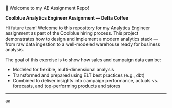 👋 Welcome to my AE Assignment Repo!

**Coolblue Analytics Engineer Assignment — Delta Coffee**

Hi future team! Welcome to this repository for my Analytics Engineer assignment as part of the Coolblue hiring process.
This project demonstrates how to design and implement a modern analytics stack — from raw data ingestion to a well-modeled warehouse ready for business analysis.

The goal of this exercise is to show how sales and campaign data can be:
- Modeled for flexible, multi-dimensional analysis
- Transformed and prepared using ELT best practices (e.g., dbt)
- Combined to deliver insights into campaign performance, actuals vs. forecasts, and top-performing products and stores

---

aa
